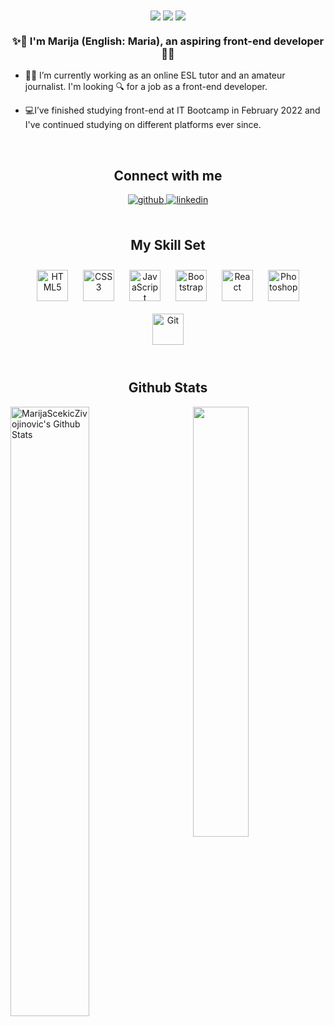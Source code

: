  <!--<header>
<p align="center"> -->
<!--  <img src="https://github.com/MarijaScekicZivojinovic/Personal-Pictures/blob/main/Clean%20Work%20Place%20LinkedIn%20Banner.png"/> -->
<!--<img src="https://github.com/MarijaScekicZivojinovic/MarijaScekicZivojinovic/blob/main/Banner.png"/>
</p>
 </header> -->

<!-- <div align="center">
<img src="https://rishavanand.github.io/static/images/greetings.gif" align="center" style="width: 100%" />
</div>   -->
 
 <div align="center">
<img src="https://komarev.com/ghpvc/?username=MarijaScekicZivojinovic&&color=brightgreen" align="center" />
<img src="https://img.shields.io/badge/Lives%20in-Serbia-success" align="center"/>
 <img src="https://img.shields.io/badge/Languages-English%20%26%20Serbian-brightgreen" align="center"/>
</div>  

### <div align="center">✨💖  I'm Marija (English: Maria), an aspiring front-end developer  💖✨</div>  
  

- 👩‍🏫 I’m currently working as an online ESL tutor and an amateur journalist. I'm looking 🔍 for a job as a front-end developer.  
  

-  💻I’ve finished studying front-end at IT Bootcamp in February 2022 and I've continued studying on different platforms ever since.  
  

<br/>  

## <div align="center"> Connect with me  </div>  
<div align="center">
<a href="https://github.com/MarijaScekicZivojinovic" target="_blank">
<img src=https://img.shields.io/badge/github-%2324292e.svg?&style=for-the-badge&logo=github&logoColor=white alt=github style="margin-bottom: 5px;" />
</a>
<a href="https://www.linkedin.com/in/marija-scekic-zivojinovic/" target="_blank">
<img src=https://img.shields.io/badge/linkedin-%231E77B5.svg?&style=for-the-badge&logo=linkedin&logoColor=white alt=linkedin style="margin-bottom: 5px;" />
</a>  
</div>  
  

<br/>  

## <div align="center"> My Skill Set  </div>
<!-- <table align="center"><tr><td valign="top" min-width="70%"> -->


<!-- <div overflow="auto" width="100%"> -->
<!--  <div width="50%" float="left" display="inline-block">   -->
<!-- ### Frontend  -->
<div align="center"> 
<img style="margin: 10px" src="https://profilinator.rishav.dev/skills-assets/html5-original-wordmark.svg" alt="HTML5" height="50" />  
<img style="margin: 10px" src="https://profilinator.rishav.dev/skills-assets/css3-original-wordmark.svg" alt="CSS3" height="50" />  
<img style="margin: 10px" src="https://profilinator.rishav.dev/skills-assets/javascript-original.svg" alt="JavaScript" height="50" />  
<img style="margin: 10px" src="https://profilinator.rishav.dev/skills-assets/bootstrap-plain.svg" alt="Bootstrap" height="50" />  
<img style="margin: 10px" src="https://profilinator.rishav.dev/skills-assets/react-original-wordmark.svg" alt="React" height="50" />  
<img style="margin: 10px" src="https://profilinator.rishav.dev/skills-assets/photoshop-plain.svg" alt="Photoshop" height="50" />  
<!-- </div>
</td><td valign="top" min-width="25%"> -->
<!-- <div width="40%" float="left" display="inline-block">   -->
<!-- ### DevOps  
<div> -->
<img style="margin: 10px" src="https://profilinator.rishav.dev/skills-assets/git-scm-icon.svg" alt="Git" height="50" />  
</div>
<!-- </td></tr></table>   -->
<!--  <br clear="both"/> -->
<!--  </div> -->

<br/>  


## <div align="center"> Github Stats  </div>
    
<footer>
<div><img align="left" src="https://github-readme-stats.vercel.app/api?username=MarijaScekicZivojinovic&include_all_commits=true&count_private=true&show_icons=true&line_height=20&title_color=381823&icon_color=f16a55&text_color=6f6e6e&bg_color=f2998e,f7d7c2,fff8dd" alt="MarijaScekicZivojinovic's Github Stats" width="50%">

<img align="right" src="https://github-readme-stats.vercel.app/api/top-langs/?username=MarijaScekicZivojinovic&layout=compact&line_height=20&title_color=381823&icon_color=381823&text_color=6f6e6e&bg_color=f2998e,f7d7c2,fff8dd" width="42%"/></div>
</footer>
<br/>
<br/>  


<!-- <footer>  
<div><img align="left" src="https://github-readme-stats.vercel.app/api?username=MarijaScekicZivojinovic&include_all_commits=true&count_private=true&show_icons=true&line_height=20&title_color=7A7ADB&icon_color=2234AE&text_color=D3D3D3&bg_color=0,000000,130F40" alt="MarijaScekicZivojinovic's Github Stats" width="51%">

<img align="right" src="https://github-readme-stats.vercel.app/api/top-langs/?username=MarijaScekicZivojinovic&layout=compact&line_height=20&title_color=7A7ADB&icon_color=2234AE&text_color=D3D3D3&bg_color=0,000000,130F40" width="43%"/></div>
</footer>
 -->


<!-- 
## Github Stats 📉 -->

<!-- <img align="left" src="https://github-readme-stats.vercel.app/api?username=MarijaScekicZivojinovic&include_all_commits=true&count_private=true&show_icons=true&line_height=20&title_color=7A7ADB&icon_color=2234AE&text_color=D3D3D3&bg_color=0,000000,130F40" alt="MarijaScekicZivojinovic's Github Stats">

<img align="right" src="https://github-readme-stats.vercel.app/api/top-langs/?username=MarijaScekicZivojinovic&layout=compact&line_height=20&title_color=7A7ADB&icon_color=2234AE&text_color=D3D3D3&bg_color=0,000000,130F40"/>  

</br> --> 

<!--
**MarijaScekicZivojinovic/MarijaScekicZivojinovic** is a ✨ _special_ ✨ repository because its `README.md` (this file) appears on your GitHub profile.

Here are some ideas to get you started:

- 🔭 I’m currently working on ...
- 🌱 I’m currently learning ...
- 👯 I’m looking to collaborate on ...
- 🤔 I’m looking for help with ...
- 💬 Ask me about ...
- 📫 How to reach me: ...
- 😄 Pronouns: ...
- ⚡ Fun fact: ...
-->
